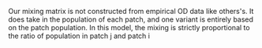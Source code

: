 Our mixing matrix is not constructed from empirical OD data like others's.
It does take in the population of each patch, and one variant is entirely based on the patch population.  In this model, the mixing is strictly proportional to the ratio of population in patch j and patch i